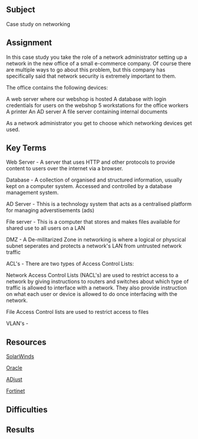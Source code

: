 ##  Subject
Case study on networking

##  Assignment

In this case study you take the role of a network administrator setting up a network in the new office of a small e-commerce company. Of course there are multiple ways to go about this problem, but this company has specifically said that network security is extremely important to them.


The office contains the following devices:


A web server where our webshop is hosted
A database with login credentials for users on the webshop
5 workstations for the office workers
A printer
An AD server
A file server containing internal documents


As a network administrator you get to choose which networking devices get used.

##  Key Terms

Web Server -  A server that uses HTTP and other protocols to provide content to users over the internet via a browser.  

Database - A collection of organised and structured information, usually kept on a computer system.  Accessed and controlled by a database management system. 

AD Server - Thhis is a technology system that acts as a centralised platform for managing adverstisements (ads)

File server - This is a computer that stores and makes files available for shared use to all users on a LAN

DMZ - A De-militarized Zone in networking is where a logical or physcical subnet seperates and protects a network's LAN from untrusted network traffic

ACL's - There are two types of Access Control Lists:  

Network Access Control Lists (NACL's) are used to restrict access to a network by giving instructions to routers and switches about which type of traffic is allowed to interface with a network.  They also provide instruction on what each user or device is allowed to do once interfacing with the network.

File Access Control lists are used to restrict access to files

VLAN's - 

##  Resources

[SolarWinds](https://www.solarwinds.com/resources/it-glossary/web-server#:~:text=a%20web%20server-,Web%20Server%20Definition,internet%20via%20a%20web%20browser.)

[Oracle](https://www.oracle.com/database/what-is-database/#:~:text=A%20database%20is%20an%20organized,database%20management%20system%20(DBMS).)

[ADjust](https://www.adjust.com/glossary/ad-server-definition/)

[Fortinet](https://www.fortinet.com/resources/cyberglossary/network-access-control-list#:~:text=A%20network%20access%20control%20list%20(ACL)%20is%20made%20up%20of,are%20allowed%20in%20the%20doors.)


##  Difficulties

##  Results

##  
